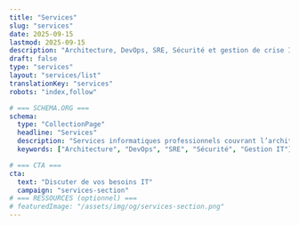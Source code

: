 ```yaml
---
title: "Services"
slug: "services"
date: 2025-09-15
lastmod: 2025-09-15
description: "Architecture, DevOps, SRE, Sécurité et gestion de crise IT — des services conçus pour offrir une fiabilité, une scalabilité et un contrôle des coûts mesurables."
draft: false
type: "services"
layout: "services/list"
translationKey: "services"
robots: "index,follow"

# === SCHEMA.ORG ===
schema:
  type: "CollectionPage"
  headline: "Services"
  description: "Services informatiques professionnels couvrant l’architecture, le DevOps, l’ingénierie de la fiabilité, la sécurité et la gestion de crise."
  keywords: ["Architecture", "DevOps", "SRE", "Sécurité", "Gestion IT"]

# === CTA ===
cta:
  text: "Discuter de vos besoins IT"
  campaign: "services-section"
# === RESSOURCES (optionnel) ===
# featuredImage: "/assets/img/og/services-section.png"
---
```

